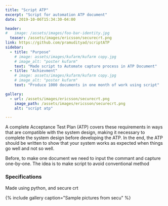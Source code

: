 ```yaml
---
title: "Script ATP"
excerpt: "Script for automation ATP document"
date: 2019-10-06T15:34:30-04:00

header:
#   image: /assets/images/foo-bar-identity.jpg
  teaser: /assets/images/ericsson/securecrt.png
link: https://github.com/pramudityad/scriptATP
sidebar:
  - title: "Purpose"
    # image: assets/images/kufarm/kufarm copy.jpg
    # image_alt: "poster kufarm"
    text: "Made script to Automate capture process in ATP Document"
  - title: "Achievment"
    # image: assets/images/kufarm/kufarm copy.jpg
    # image_alt: "poster kufarm"
    text: "Produce 1000 documents in one month of work using script"

gallery:
  - url: /assets/images/ericsson/securecrt.png
    image_path: /assets/images/ericsson/securecrt.png
    alt: "script atp"

---
```

A complete Acceptance Test Plan (ATP) covers these requirements in ways that are compatible with the system design, making it necessary to complete the system design before developing the ATP. In the end, the ATP should be written to show that your system works as expected when things go well and not so well.

Before, to make one document we need to input the commant and capture one-by-one. The idea is to make script to avoid conventional method

### Specifications
Made using python, and secure crt



{% include gallery caption="Sample pictures from secu" %}
